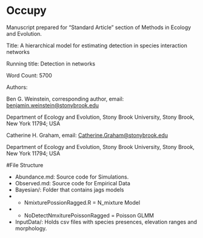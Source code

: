 # Occupy

Manuscript prepared for “Standard Article” section of Methods in Ecology and Evolution. 

Title: A hierarchical model for estimating detection in species interaction networks 

Running title: Detection in networks

Word Count: 5700

Authors:

Ben G. Weinstein, corresponding author, email: benjamin.weinstein@stonybrook.edu

Department of Ecology and Evolution, Stony Brook University, Stony Brook, New York 11794; USA

Catherine H. Graham, email: Catherine.Graham@stonybrook.edu

Department of Ecology and Evolution, Stony Brook University, Stony Brook, New York 11794; USA 

#File Structure

* Abundance.md: Source code for Simulations.
* Observed.md: Source code for Empirical Data
* Bayesian/: Folder that contains jags models
* * NmixturePossionRagged.R = N_mixture Model
* * NoDetectNmxiturePoissonRagged = Poisson GLMM
* InputData/: Holds csv files with species presences, elevation ranges and morphology.
